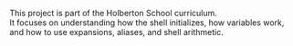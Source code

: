 This project is part of the Holberton School curriculum.  
It focuses on understanding how the shell initializes, how variables work, and how to use expansions, aliases, and shell arithmetic.